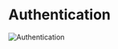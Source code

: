 # Authentication


![Authentication](https://user-images.githubusercontent.com/77453496/207982159-5d4c6c2e-79bd-4277-9b7b-896b73b29f97.gif)
